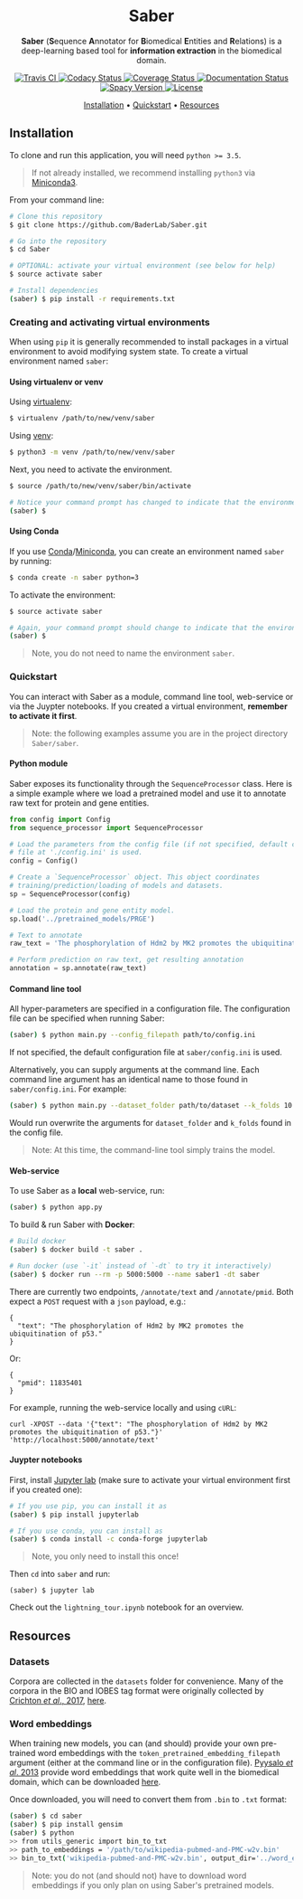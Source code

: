 <h1 align="center">
  <br>
  Saber
  <br>
</h1>

<p align="center"><b>Saber</b> (<b>S</b>equence <b>A</b>nnotator for <b>B</b>iomedical <b>E</b>ntities and <b>R</b>elations) is a deep-learning based tool for <b>information extraction</b> in the biomedical domain.
</p>

<p align="center">
  <a href="https://travis-ci.org/BaderLab/Saber">
    <img src="https://travis-ci.org/BaderLab/Saber.svg?branch=master"
         alt="Travis CI">
  </a>
  <a href="https://www.codacy.com/app/JohnGiorgi/Saber?utm_source=github.com&amp;utm_medium=referral&amp;utm_content=BaderLab/Saber&amp;utm_campaign=Badge_Grade">
    <img src="https://api.codacy.com/project/badge/Grade/d122e87152d84f959ee6d97b71d616cb" alt='Codacy Status'/>
  </a>
  <a href='https://coveralls.io/github/BaderLab/Saber?branch=master'>
    <img src='https://coveralls.io/repos/github/BaderLab/Saber/badge.svg?branch=master' alt='Coverage Status'/>
  </a>
  <a href='https://baderlab-saber.readthedocs.io/en/latest/?badge=latest'>
    <img src='https://readthedocs.org/projects/baderlab-saber/badge/?version=latest' alt='Documentation Status'/>
  </a>
  <a href='https://spacy.io'>
    <img src='https://img.shields.io/badge/spaCy-v2-09a3d5.svg' alt='Spacy Version'/>
  </a>
  <a href='https://opensource.org/licenses/MIT'>
    <img src='https://img.shields.io/badge/License-MIT-blue.svg' alt='License'/>
  </a>
</p>

<p align="center">
  <a href="#installation">Installation</a> •
  <a href="#quickstart">Quickstart</a> •
  <a href="#resources">Resources</a>
</p>



## Installation

To clone and run this application, you will need `python >= 3.5`.

> If not already installed, we recommend installing `python3` via [Miniconda3](https://conda.io/miniconda.html).

From your command line:

```bash
# Clone this repository
$ git clone https://github.com/BaderLab/Saber.git

# Go into the repository
$ cd Saber

# OPTIONAL: activate your virtual environment (see below for help)
$ source activate saber

# Install dependencies
(saber) $ pip install -r requirements.txt
```

### Creating and activating virtual environments

When using `pip` it is generally recommended to install packages in a virtual environment to avoid modifying system state. To create a virtual environment named `saber`:

#### Using virtualenv or venv

Using [virtualenv](https://virtualenv.pypa.io/en/stable/):

```bash
$ virtualenv /path/to/new/venv/saber
```

Using [venv](https://docs.python.org/3/library/venv.html):

```bash
$ python3 -m venv /path/to/new/venv/saber
```

Next, you need to activate the environment.

```bash
$ source /path/to/new/venv/saber/bin/activate

# Notice your command prompt has changed to indicate that the environment is active
(saber) $
```

#### Using Conda

If you use [Conda](https://conda.io/docs/)/[Miniconda](https://repo.continuum.io/miniconda/Miniconda3-latest-Linux-x86_64.sh), you can create an environment named `saber` by running:

```bash
$ conda create -n saber python=3
```

To activate the environment:

```bash
$ source activate saber

# Again, your command prompt should change to indicate that the environment is active
(saber) $
```

> Note, you do not need to name the environment `saber`.

### Quickstart

You can interact with Saber as a module, command line tool, web-service or via the Juypter notebooks. If you created a virtual environment, **remember to activate it first**.

> Note: the following examples assume you are in the project directory `Saber/saber`.

#### Python module

Saber exposes its functionality through the `SequenceProcessor` class. Here is a simple example where we load a pretrained model and use it to annotate raw text for protein and gene entities.

```python
from config import Config
from sequence_processor import SequenceProcessor

# Load the parameters from the config file (if not specified, default config)
# file at './config.ini' is used.
config = Config()

# Create a `SequenceProcessor` object. This object coordinates
# training/prediction/loading of models and datasets.
sp = SequenceProcessor(config)

# Load the protein and gene entity model.
sp.load('../pretrained_models/PRGE')

# Text to annotate
raw_text = 'The phosphorylation of Hdm2 by MK2 promotes the ubiquitination of p53.'

# Perform prediction on raw text, get resulting annotation
annotation = sp.annotate(raw_text)
```

#### Command line tool

All hyper-parameters are specified in a configuration file. The configuration file can be specified when running Saber:

```bash
(saber) $ python main.py --config_filepath path/to/config.ini
```

If not specified, the default configuration file at `saber/config.ini` is used.

Alternatively, you can supply arguments at the command line. Each command line argument has an identical name to those found in `saber/config.ini`. For example:

```bash
(saber) $ python main.py --dataset_folder path/to/dataset --k_folds 10
```

Would run overwrite the arguments for `dataset_folder` and `k_folds` found in
the config file.

> Note: At this time, the command-line tool simply trains the model.

#### Web-service

To use Saber as a **local** web-service, run:

``` bash
(saber) $ python app.py
```

To build & run Saber with __Docker__:

``` bash
# Build docker
(saber) $ docker build -t saber .

# Run docker (use `-it` instead of `-dt` to try it interactively)
(saber) $ docker run --rm -p 5000:5000 --name saber1 -dt saber
```

There are currently two endpoints, `/annotate/text` and `/annotate/pmid`. Both expect a `POST` request with a `json` payload, e.g.:

```
{
  "text": "The phosphorylation of Hdm2 by MK2 promotes the ubiquitination of p53."
}
```

Or:

```
{
  "pmid": 11835401
}
```

For example, running the web-service locally and using `cURL`:

```
curl -XPOST --data '{"text": "The phosphorylation of Hdm2 by MK2 promotes the ubiquitination of p53."}' 'http://localhost:5000/annotate/text'
```

#### Juypter notebooks

First, install [Jupyter lab](https://github.com/jupyterlab/jupyterlab) (make sure to activate your virtual environment first if you created one):

```bash
# If you use pip, you can install it as
(saber) $ pip install jupyterlab

# If you use conda, you can install as
(saber) $ conda install -c conda-forge jupyterlab
```

> Note, you only need to install this once!

Then `cd` into `saber` and run:

```
(saber) $ jupyter lab
```

Check out the `lightning_tour.ipynb` notebook for an overview.

## Resources

### Datasets

Corpora are collected in the `datasets` folder for convenience. Many of the corpora in the BIO and IOBES tag format were originally collected by [Crichton _et al_., 2017](https://doi.org/10.1186/s12859-017-1776-8), [here](https://github.com/cambridgeltl/MTL-Bioinformatics-2016).

### Word embeddings

When training new models, you can (and should) provide your own pre-trained word embeddings with the `token_pretrained_embedding_filepath` argument (either at the command line or in the configuration file). [Pyysalo _et al_. 2013](https://pdfs.semanticscholar.org/e2f2/8568031e1902d4f8ee818261f0f2c20de6dd.pdf) provide word embeddings that work quite well in the biomedical domain, which can be downloaded [here](http://bio.nlplab.org).

Once downloaded, you will need to convert them from `.bin` to `.txt` format:

```bash
(saber) $ cd saber
(saber) $ pip install gensim
(saber) $ python
>> from utils_generic import bin_to_txt
>> path_to_embeddings = '/path/to/wikipedia-pubmed-and-PMC-w2v.bin'
>> bin_to_txt('wikipedia-pubmed-and-PMC-w2v.bin', output_dir='../word_embeddings')
```

> Note: you do not (and should not) have to download word embeddings if you only plan on using Saber's pretrained models.
